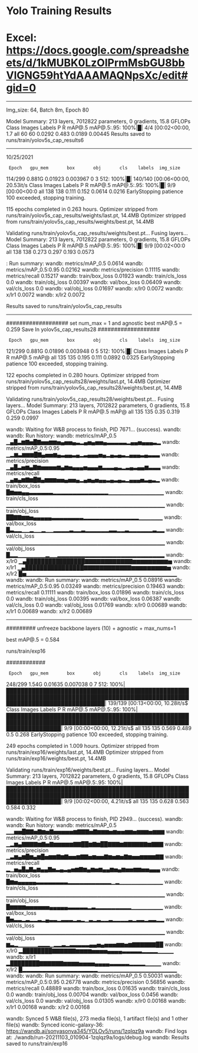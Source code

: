 # Yolo Training Results

# Excel: https://docs.google.com/spreadsheets/d/1kMUBK0LzOlPrmMsbGU8bbVlGNG59htYdAAAMAQNpsXc/edit#gid=0
----------------

Img_size: 64, Batch 8m, Epoch 80

Model Summary: 213 layers, 7012822 parameters, 0 gradients, 15.8 GFLOPs
               Class     Images     Labels          P          R     mAP@.5 mAP@.5:.95: 100%|█| 4/4 [00:02<00:00,  1.7
                 all         60         60     0.0292      0.483     0.0189    0.00445
Results saved to runs/train/yolov5s_cap_results6


-------------


10/25/2021

     Epoch   gpu_mem       box       obj       cls    labels  img_size
   114/299    0.881G   0.01923  0.003967         0         3       512: 100%|█| 140/140 [00:06<00:00, 20.53it/s
               Class     Images     Labels          P          R     mAP@.5 mAP@.5:.95: 100%|█| 9/9 [00:00<00:0
                 all        138        138      0.111      0.152     0.0614     0.0216
EarlyStopping patience 100 exceeded, stopping training.

115 epochs completed in 0.263 hours.
Optimizer stripped from runs/train/yolov5s_cap_results/weights/last.pt, 14.4MB
Optimizer stripped from runs/train/yolov5s_cap_results/weights/best.pt, 14.4MB

Validating runs/train/yolov5s_cap_results/weights/best.pt...
Fusing layers...
Model Summary: 213 layers, 7012822 parameters, 0 gradients, 15.8 GFLOPs
               Class     Images     Labels          P          R     mAP@.5 mAP@.5:.95: 100%|█| 9/9 [00:02<00:0
                 all        138        138      0.273      0.297      0.193     0.0573



: Run summary:
wandb:        metrics/mAP_0.5 0.0614
wandb:   metrics/mAP_0.5:0.95 0.02162
wandb:      metrics/precision 0.11115
wandb:         metrics/recall 0.15217
wandb:         train/box_loss 0.01923
wandb:         train/cls_loss 0.0
wandb:         train/obj_loss 0.00397
wandb:           val/box_loss 0.06409
wandb:           val/cls_loss 0.0
wandb:           val/obj_loss 0.01697
wandb:                  x/lr0 0.0072
wandb:                  x/lr1 0.0072
wandb:                  x/lr2 0.0072


Results saved to runs/train/yolov5s_cap_results

----------------
###################
set num_max = 1 and agnostic
best mAP@.5 = 0.259
Save In yolov5s_cap_results28
###################

     Epoch   gpu_mem       box       obj       cls    labels  img_size
   121/299    0.881G   0.01896  0.003948         0         5       512: 100%|█|
               Class     Images     Labels          P          R     mAP@.5 mAP@
                 all        135        135      0.195      0.111     0.0892     0.0325
EarlyStopping patience 100 exceeded, stopping training.

122 epochs completed in 0.280 hours.
Optimizer stripped from runs/train/yolov5s_cap_results28/weights/last.pt, 14.4MB
Optimizer stripped from runs/train/yolov5s_cap_results28/weights/best.pt, 14.4MB

Validating runs/train/yolov5s_cap_results28/weights/best.pt...
Fusing layers...
Model Summary: 213 layers, 7012822 parameters, 0 gradients, 15.8 GFLOPs
               Class     Images     Labels          P          R     mAP@.5 mAP@
                 all        135        135       0.35      0.319      0.259     0.0997

wandb: Waiting for W&B process to finish, PID 7671... (success).
wandb:
wandb: Run history:
wandb:        metrics/mAP_0.5 ▁▄█▃▆▇▅█▇▅▅▆▆▅▄▅▅▄▃▂▄▅▄▅▅▄▃▃▃▃▃▂▄▄▅▄▄▄▃▂
wandb:   metrics/mAP_0.5:0.95 ▁▂▆▃▆▆▆█▇▄▅▅▆▄▃▄▄▃▄▂▃▄▄▄▅▄▂▄▃▄▃▂▄▄▄▃▄▃▃▃
wandb:      metrics/precision ▁▄█▃▅▆▄▇▆▅▅▅▅▆▄▆▅▄▄▄▅▄▄▄▆▃▃▃▄▃▂▃▄▃▄▄▆▃▃▃
wandb:         metrics/recall ▁▄▆▄▆▇▆█▇▄▆▆▆▅▅▄▅▅▄▂▄▅▄▅▄▄▃▄▃▄▃▂▄▄▄▅▃▄▃▂
wandb:         train/box_loss █▆▅▅▄▄▃▃▃▃▃▃▂▂▂▂▂▂▂▂▂▂▂▂▂▂▁▁▁▁▁▁▁▁▁▁▁▁▁▁
wandb:         train/cls_loss ▁▁▁▁▁▁▁▁▁▁▁▁▁▁▁▁▁▁▁▁▁▁▁▁▁▁▁▁▁▁▁▁▁▁▁▁▁▁▁▁
wandb:         train/obj_loss ██▇▇▆▆▅▄▄▄▄▄▃▃▃▃▃▃▃▃▂▂▂▂▂▂▂▂▂▂▂▂▂▂▁▁▁▁▁▁
wandb:           val/box_loss █▃▂▂▁▁▂▁▁▂▁▁▂▂▂▂▃▂▂▃▂▂▂▂▂▂▃▃▂▂▃▂▂▂▂▂▂▃▂▂
wandb:           val/cls_loss ▁▁▁▁▁▁▁▁▁▁▁▁▁▁▁▁▁▁▁▁▁▁▁▁▁▁▁▁▁▁▁▁▁▁▁▁▁▁▁▁
wandb:           val/obj_loss █▂▂▁▁▁▁▁▁▁▂▁▁▂▂▂▂▂▂▂▂▂▂▂▂▂▂▂▂▂▂▂▂▂▂▂▂▂▂▂
wandb:                  x/lr0 ▁▄████████████████▇▇▇▇▇▇▇▇▇▇▇▇▆▆▆▆▆▆▆▆▆▅
wandb:                  x/lr1 ▁▄████████████████▇▇▇▇▇▇▇▇▇▇▇▇▆▆▆▆▆▆▆▆▆▅
wandb:                  x/lr2 █▅▁▁▁▁▁▁▁▁▁▁▁▁▁▁▁▁▁▁▁▁▁▁▁▁▁▁▁▁▁▁▁▁▁▁▁▁▁▁
wandb:
wandb: Run summary:
wandb:        metrics/mAP_0.5 0.08916
wandb:   metrics/mAP_0.5:0.95 0.03249
wandb:      metrics/precision 0.19463
wandb:         metrics/recall 0.11111
wandb:         train/box_loss 0.01896
wandb:         train/cls_loss 0.0
wandb:         train/obj_loss 0.00395
wandb:           val/box_loss 0.06387
wandb:           val/cls_loss 0.0
wandb:           val/obj_loss 0.01769
wandb:                  x/lr0 0.00689
wandb:                  x/lr1 0.00689
wandb:                  x/lr2 0.00689


---------------------------------------
#########
unfreeze backbone layers (10) + agnostic + max_nums=1

best mAP@.5 = 0.584

runs/train/exp16

############


     Epoch   gpu_mem       box       obj       cls    labels  img_size
   248/299     1.54G   0.01635  0.007038         0         7       512: 100%|███████████████████████████████████████████████████████████████████████████████████████████████████████████████████████████████| 139/139 [00:13<00:00, 10.28it/s$
               Class     Images     Labels          P          R     mAP@.5 mAP@.5:.95: 100%|███████████████████████████████████████████████████████████████████████████████████████████████████████████████████| 9/9 [00:00<00:00, 12.21it/s$
                 all        135        135      0.569      0.489        0.5      0.268
EarlyStopping patience 100 exceeded, stopping training.

249 epochs completed in 1.009 hours.
Optimizer stripped from runs/train/exp16/weights/last.pt, 14.4MB
Optimizer stripped from runs/train/exp16/weights/best.pt, 14.4MB

Validating runs/train/exp16/weights/best.pt...
Fusing layers...
Model Summary: 213 layers, 7012822 parameters, 0 gradients, 15.8 GFLOPs
               Class     Images     Labels          P          R     mAP@.5 mAP@.5:.95: 100%|███████████████████████████████████████████████████████████████████████████████████████████████████████████████████| 9/9 [00:02<00:00,  4.21it/s$
                 all        135        135      0.628      0.563      0.584      0.332

wandb: Waiting for W&B process to finish, PID 2949... (success).
wandb:
wandb: Run history:
wandb:        metrics/mAP_0.5 ▁▁▅▅█▇▇▅▇▆▅▇▅▅▅▅▅▆▇▇▇▅▇▆▆▆▅▆▅▅▆▆▅▆▆▆▅▆▆▆
wandb:   metrics/mAP_0.5:0.95 ▁▂▆▄▇▇▇▇▆▇▅▇▆▆▆▆▆▇▇██▆▇▆██▇▇▇▆▇▇▇▇▇▇▆▇▇▇
wandb:      metrics/precision ▁▃▆▄▆█▆▄▆█▅▆▆▇▆▇▅▅▆▇▇▅▆▅▅▇▆▅▆▅▇▆▅▅▆▆▆▆▇▇
wandb:         metrics/recall ▂▁▅▄█▄▇▄▆▄▄▇▅▃▄▃▄▅▆▇▆▄▆▅▆▄▄▆▅▄▆▅▅▆▆▅▅▄▄▄
wandb:         train/box_loss █▆▅▄▄▄▄▄▃▃▃▃▃▃▃▃▂▂▂▂▂▂▂▂▂▂▂▁▂▁▁▁▁▁▁▁▁▁▁▁
wandb:         train/cls_loss ▁▁▁▁▁▁▁▁▁▁▁▁▁▁▁▁▁▁▁▁▁▁▁▁▁▁▁▁▁▁▁▁▁▁▁▁▁▁▁▁
wandb:         train/obj_loss █▆▆▆▆▅▅▅▅▅▅▄▄▄▄▄▃▃▃▃▃▂▃▂▂▂▂▂▂▂▂▂▁▁▁▁▁▁▁▁
wandb:           val/box_loss █▅▃▃▂▃▂▂▃▂▄▃▃▂▃▃▃▂▃▂▁▃▂▃▂▂▃▂▂▂▂▃▂▃▃▂▃▃▂▂
wandb:           val/cls_loss ▁▁▁▁▁▁▁▁▁▁▁▁▁▁▁▁▁▁▁▁▁▁▁▁▁▁▁▁▁▁▁▁▁▁▁▁▁▁▁▁
wandb:           val/obj_loss ▆▃▂▁▁▁▁▁▂▂▂▁▂▂▃▂▃▃▃▃▃▄▄▅▄▅▅▅▆▆▅▆▇▇▇▇▇▇██
wandb:                  x/lr0 ▂████████▇▇▇▇▇▇▆▆▆▆▅▅▅▅▄▄▄▄▃▃▃▃▃▂▂▂▂▁▁▁▁
wandb:                  x/lr1 ▂████████▇▇▇▇▇▇▆▆▆▆▅▅▅▅▄▄▄▄▃▃▃▃▃▂▂▂▂▁▁▁▁
wandb:                  x/lr2 █▂▂▂▂▂▂▂▂▂▂▂▂▂▂▂▂▂▂▂▁▁▁▁▁▁▁▁▁▁▁▁▁▁▁▁▁▁▁▁
wandb:
wandb: Run summary:
wandb:        metrics/mAP_0.5 0.50031
wandb:   metrics/mAP_0.5:0.95 0.26778
wandb:      metrics/precision 0.56856
wandb:         metrics/recall 0.48889
wandb:         train/box_loss 0.01635
wandb:         train/cls_loss 0.0
wandb:         train/obj_loss 0.00704
wandb:           val/box_loss 0.0456
wandb:           val/cls_loss 0.0
wandb:           val/obj_loss 0.01305
wandb:                  x/lr0 0.00168
wandb:                  x/lr1 0.00168
wandb:                  x/lr2 0.00168


wandb: Synced 5 W&B file(s), 273 media file(s), 1 artifact file(s) and 1 other file(s)
wandb: Synced iconic-galaxy-36: https://wandb.ai/sonyasonya345/YOLOv5/runs/1zqlqz9a
wandb: Find logs at: ./wandb/run-20211103_010904-1zqlqz9a/logs/debug.log
wandb:
Results saved to runs/train/exp16